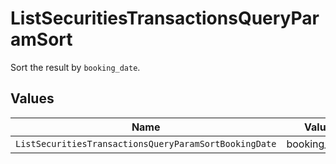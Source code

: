 # ListSecuritiesTransactionsQueryParamSort

Sort the result by `booking_date`.


## Values

| Name                                                  | Value                                                 |
| ----------------------------------------------------- | ----------------------------------------------------- |
| `ListSecuritiesTransactionsQueryParamSortBookingDate` | booking_date                                          |